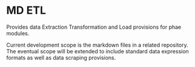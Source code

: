 # MD ETL

Provides data Extraction Transformation and Load provisions for phae modules.

Current development scope is the markdown files in a related repository. The eventual scope will be extended to include
standard data expression formats as well as data scraping provisions.